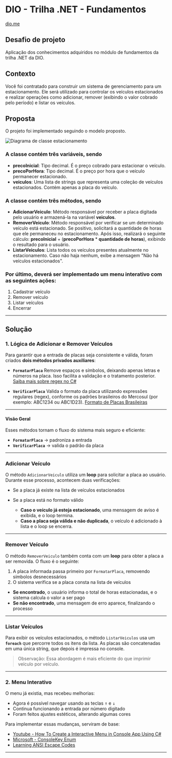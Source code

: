 # DIO - Trilha .NET - Fundamentos

[dio.me](dio.me)

## Desafio de projeto

Aplicação dos conhecimentos adquiridos no módulo de fundamentos da trilha .NET da DIO.

## Contexto

Você foi contratado para construir um sistema de gerenciamento para um estacionamento. Ele será utilizado para controlar os veículos estacionados e realizar operações como adicionar, remover (exibindo o valor cobrado pelo período) e listar os veículos.

## Proposta

O projeto foi implementado seguindo o modelo proposto.

![Diagrama de classe estacionamento](diagrama_classe_estacionamento.png)

### A classe contém três variáveis, sendo

- **precoInicial**: Tipo decimal. É o preço cobrado para estacionar o veículo.
- **precoPorHora**: Tipo decimal. É o preço por hora que o veículo permanecer estacionado.
- **veiculos**: Uma lista de strings que representa uma coleção de veículos estacionados. Contém apenas a placa do veículo.

### A classe contém três métodos, sendo

- **AdicionarVeiculo**: Método responsável por receber a placa digitada pelo usuário e armazená-la na variável **veiculos**.
- **RemoverVeiculo**: Método responsável por verificar se um determinado veículo está estacionado. Se positivo, solicitará a quantidade de horas que ele permaneceu no estacionamento. Após isso, realizará o seguinte cálculo: **precoInicial** + (**precoPorHora** \* **quantidade de horas**), exibindo o resultado para o usuário.
- **ListarVeiculos**: Lista todos os veículos presentes atualmente no estacionamento. Caso não haja nenhum, exibe a mensagem "Não há veículos estacionados".

### Por último, deverá ser implementado um menu interativo com as seguintes ações:

1.  Cadastrar veículo
2.  Remover veículo
3.  Listar veículos
4.  Encerrar

---

## Solução

### 1. Lógica de Adicionar e Remover Veículos

Para garantir que a entrada de placas seja consistente e válida, foram criados **dois métodos privados auxiliares**:

- **`FormatarPlaca`**
  Remove espaços e símbolos, deixando apenas letras e números na placa. Isso facilita a validação e o tratamento posterior.
  [Saiba mais sobre regex no C#](https://learn.microsoft.com/pt-br/dotnet/standard/base-types/regular-expressions)

- **`VerificarPlaca`**
  Valida o formato da placa utilizando expressões regulares (regex), conforme os padrões brasileiros do Mercosul (por exemplo: ABC1234 ou ABC1D23).
  [Formato de Placas Brasileiras](https://pt.wikipedia.org/wiki/Placas_de_identifica%C3%A7%C3%A3o_de_ve%C3%ADculos_no_Mercosul)

---

#### Visão Geral

Esses métodos tornam o fluxo do sistema mais seguro e eficiente:

- **`FormatarPlaca`** → padroniza a entrada
- **`VerificarPlaca`** → valida o padrão da placa

---

### Adicionar Veículo

O método `AdicionarVeiculo` utiliza um **loop** para solicitar a placa ao usuário. Durante esse processo, acontecem duas verificações:

- Se a placa já existe na lista de veículos estacionados
- Se a placa está no formato válido

  - **Caso o veículo já esteja estacionado**, uma mensagem de aviso é exibida, e o loop termina.
  - **Caso a placa seja válida e não duplicada**, o veículo é adicionado à lista e o loop se encerra.

---

### Remover Veículo

O método `RemoverVeiculo` também conta com um **loop** para obter a placa a ser removida. O fluxo é o seguinte:

1. A placa informada passa primeiro por `FormatarPlaca`, removendo símbolos desnecessários
2. O sistema verifica se a placa consta na lista de veículos

- **Se encontrado**, o usuário informa o total de horas estacionadas, e o sistema calcula o valor a ser pago
- **Se não encontrado**, uma mensagem de erro aparece, finalizando o processo

---

### Listar Veículos

Para exibir os veículos estacionados, o método `ListarVeiculos` usa um **`foreach`** que percorre todos os itens da lista. As placas são concatenadas em uma única string, que depois é impressa no console.

> Observação: Essa abordagem é mais eficiente do que imprimir veículo por veículo.

---

### 2. Menu Interativo

O menu já existia, mas recebeu melhorias:

- Agora é possível navegar usando as teclas <kbd>↑</kbd> e <kbd>↓</kbd>
- Continua funcionando a entrada por número digitado
- Foram feitos ajustes estéticos, alterando algumas cores

Para implementar essas mudanças, serviram de base:

- [Youtube - How To Create a Interactive Menu in Console App Using C#](https://www.youtube.com/watch?v=YyD1MRJY0qI)
- [Microsoft - ConsoleKey Enum](https://learn.microsoft.com/en-us/dotnet/api/system.consolekey?view=net-9.0)
- [Learning ANSI Escape Codes](https://j8ahmed.com/2021/09/13/day-37-learning-ansi-escape-codes/)

---
